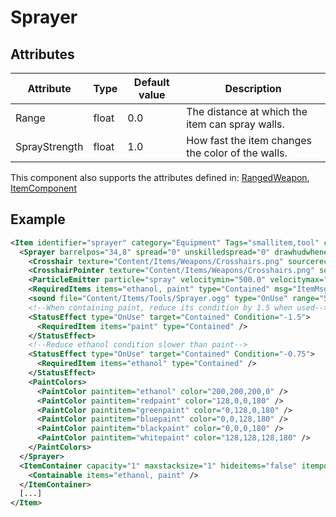 # Sprayer


## Attributes

| Attribute|Type|Default value|Description |
| ---|---|---|--- |
| Range|float|0.0|The distance at which the item can spray walls. |
| SprayStrength|float|1.0|How fast the item changes the color of the walls. |

This component also supports the attributes defined in: [RangedWeapon](RangedWeapon.md), [ItemComponent](ItemComponent.md)


## Example
```xml
<Item identifier="sprayer" category="Equipment" Tags="smallitem,tool" cargocontaineridentifier="metalcrate" Scale="0.5" impactsoundtag="impact_metal_light">
  <Sprayer barrelpos="34,8" spread="0" unskilledspread="0" drawhudwhenequipped="true" crosshairscale="0.1" spraystrength="6.0" range="300">
    <Crosshair texture="Content/Items/Weapons/Crosshairs.png" sourcerect="0,256,256,256" />
    <CrosshairPointer texture="Content/Items/Weapons/Crosshairs.png" sourcerect="256,256,256,256" />
    <ParticleEmitter particle="spray" velocitymin="500.0" velocitymax="650.0" particlespersecond="100" />
    <RequiredItems items="ethanol, paint" type="Contained" msg="ItemMsgPaintOrCleaningAgentRequired" />
    <sound file="Content/Items/Tools/Sprayer.ogg" type="OnUse" range="500.0" loop="true" />
    <!--When containing paint, reduce its condition by 1.5 when used-->
    <StatusEffect type="OnUse" target="Contained" Condition="-1.5">
      <RequiredItem items="paint" type="Contained" />
    </StatusEffect>
    <!--Reduce ethanol condition slower than paint-->
    <StatusEffect type="OnUse" target="Contained" Condition="-0.75">
      <RequiredItem items="ethanol" type="Contained" />
    </StatusEffect>
    <PaintColors>
      <PaintColor paintitem="ethanol" color="200,200,200,0" />
      <PaintColor paintitem="redpaint" color="128,0,0,180" />
      <PaintColor paintitem="greenpaint" color="0,128,0,180" />
      <PaintColor paintitem="bluepaint" color="0,0,128,180" />
      <PaintColor paintitem="blackpaint" color="0,0,0,180" />
      <PaintColor paintitem="whitepaint" color="128,128,128,180" />
    </PaintColors>
  </Sprayer>
  <ItemContainer capacity="1" maxstacksize="1" hideitems="false" itempos="8,-35" containedspritedepth="0.56" containedstateindicatorstyle="tank">
    <Containable items="ethanol, paint" />
  </ItemContainer>
  [...]
</Item>
```

